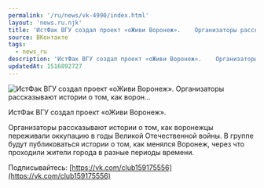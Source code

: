 ```yaml
---
permalink: '/ru/news/vk-4990/index.html'
layout: 'news.ru.njk'
title: 'ИстФак ВГУ создал проект «оЖиви Воронеж».    Организаторы рассказывают истории о том, как ворон…'
source: ВКонтакте
tags:
  - news_ru
description: 'ИстФак ВГУ создал проект «оЖиви Воронеж».    Организаторы рассказывают истории о том, как ворон…'
updatedAt: 1516892727
---
```

![ИстФак ВГУ создал проект «оЖиви Воронеж».    Организаторы рассказывают истории о том, как ворон…](https://sun9-53.userapi.com/impf/c834200/v834200708/93b56/-Khkk97gk2k.jpg?size=1280x921&quality=96&sign=34523d9e7465f73f64725ea44677c059&c_uniq_tag=pejd9YdmjFieC-q9bDtedUOBkMEh0PW5R6_UASSJn-E&type=album)

ИстФак ВГУ создал проект «оЖиви Воронеж».

Организаторы рассказывают истории о том, как воронежцы переживали оккупацию в годы Великой Отечественной войны. В группе будут публиковаться истории о том, как менялся Воронеж, через что проходили жители города в разные периоды времени.

Подписывайтесь: [https://vk.com/club159175556](https://vk.com/club159175556)
